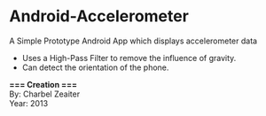 Android-Accelerometer
=====================

A Simple Prototype Android App which displays accelerometer data

- Uses a High-Pass Filter to remove the influence of gravity.
- Can detect the orientation of the phone.

**=== Creation ===**  
By: Charbel Zeaiter  
Year: 2013 
